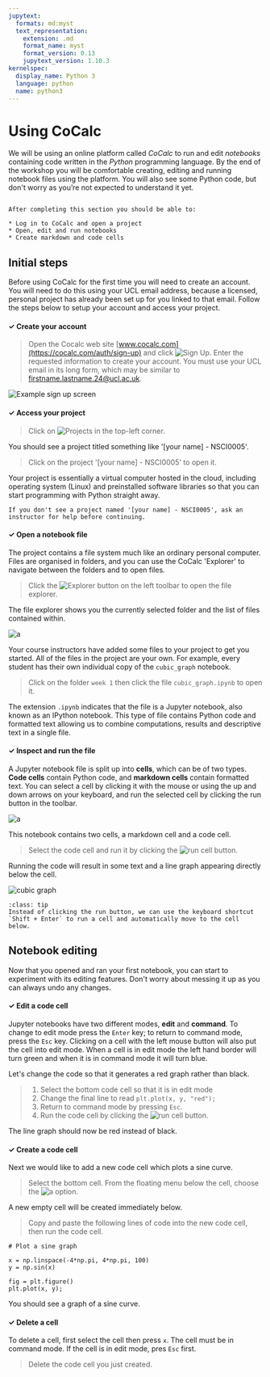 ```yaml
---
jupytext:
  formats: md:myst
  text_representation:
    extension: .md
    format_name: myst
    format_version: 0.13
    jupytext_version: 1.10.3
kernelspec:
  display_name: Python 3
  language: python
  name: python3
---
```


# Using CoCalc

We will be using an online platform called *CoCalc* to run and edit *notebooks* containing code written in the *Python* programming language. By the end of the workshop you will be comfortable creating, editing and running notebook files using the platform. You will also see some Python code, but don't worry as you’re not expected to understand it yet.

```{admonition} What you will learn

After completing this section you should be able to:

* Log in to CoCalc and open a project
* Open, edit and run notebooks
* Create markdown and code cells
```

## Initial steps

Before using CoCalc for the first time you will need to create an account. You will need to do this using your UCL email address, because a licensed, personal project has already been set up for you linked to that email. Follow the steps below to setup your account and access your project.

<h4> ✓  Create your account</h4>

> Open the Cocalc web site [www.cocalc.com](https://cocalc.com/auth/sign-up) and click ![Sign Up](sign_up.png). Enter the requested information to create your account. You must use your UCL email in its long form, which may be similar to [firstname.lastname.24@ucl.ac.uk](https://myaccount.microsoft.com/?ref=MeControl).

![Example sign up screen](sign_up_2.png)

<h4> ✓ Access your project</h4>

> Click on ![Projects](cocalc_projects.png) in the top-left corner.

You should see a project titled something like '[your name] - NSCI0005'.
> Click on the project '[your name] - NSCI0005' to open it.

Your project is essentially a virtual computer hosted in the cloud, including operating system (Linux) and preinstalled software libraries so that you can start programming with Python straight away.

```{attention}
If you don't see a project named '[your name] - NSCI0005', ask an instructor for help before continuing.
```

<h4> ✓ Open a notebook file</h4>

The project contains a file system much like an ordinary personal computer. Files are organised in folders, and you can use the CoCalc 'Explorer' to navigate between the folders and to open files.

>Click the ![Explorer](explorer.png) button on the left toolbar to open the file explorer.

The file explorer shows you the currently selected folder and the list of files contained within.

![a](cocalc1.png)

Your course instructors have added some files to your project to get you started. All of the files in the project are your own. For example, every student has their own individual copy of the `cubic_graph` notebook.

> Click on the folder `week 1` then click the file `cubic_graph.ipynb` to open it.

The extension `.ipynb` indicates that the file is a Jupyter notebook, also known as an IPython notebook. This type of file contains Python code and formatted text allowing us to combine computations, results and descriptive text in a single file.

<h4> ✓ Inspect and run the file</h4> 

A Jupyter notebook file is split up into **cells**, which can be of two types. **Code cells** contain Python code, and **markdown cells** contain formatted text. You can select a cell by clicking it with the mouse or using the up and down arrows on your keyboard, and run the selected cell by clicking the run button in the toolbar.

![a](cells.png)

This notebook contains two cells, a markdown cell and a code cell. 

> Select the code cell and run it by clicking the ![run cell](run_cell.png) button.

Running the code will result in some text and a line graph appearing directly below the cell.

![cubic graph](cubic_graph.png)


```{admonition} Keyboard shortcut
:class: tip
Instead of clicking the run button, we can use the keyboard shortcut `Shift + Enter` to run a cell and automatically move to the cell below.
```

## Notebook editing

Now that you opened and ran your first notebook, you can start to experiment with its editing features. Don't worry about messing it up as you can always undo any changes.

<h4> ✓ Edit a code cell </h4>

Jupyter notebooks have two different modes, **edit** and **command**. To change to edit mode press the `Enter` key; to return to command mode, press the `Esc` key. Clicking on a cell with the left mouse button will also put the cell into edit mode. When a cell is in edit mode the left hand border will turn green and when it is in command mode it will turn blue.

Let's change the code so that it generates a red graph rather than black.

> 1. Select the bottom code cell so that it is in edit mode
> 2. Change the final line to read `plt.plot(x, y, "red");`
> 3. Return to command mode by pressing `Esc`.
> 4. Run the code cell by clicking the ![run cell](run_cell.png) button.

The line graph should now be red instead of black.

<h4> ✓ Create a code cell</h4>

Next we would like to add a new code cell which plots a sine curve.

> Select the bottom cell. From the floating menu below the cell, choose the ![a](code.png) option.

A new empty cell will be created immediately below.

> Copy and paste the following lines of code into the new code cell, then run the code cell.

```
# Plot a sine graph

x = np.linspace(-4*np.pi, 4*np.pi, 100)
y = np.sin(x)

fig = plt.figure()
plt.plot(x, y);
```

You should see a graph of a sine curve.

<h4> ✓ Delete a cell</h4>

To delete a cell, first select the cell then press `x`. The cell must be in command mode. If the cell is in edit mode, pres `Esc` first. 

> Delete the code cell you just created.

